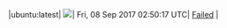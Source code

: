|ubuntu:latest| ![](https://cdn.rawgit.com/Neilpang/acmetest/master/status/ubuntu-latest.svg?1504839017)| Fri, 08 Sep 2017 02:50:17 UTC| [Failed](https://github.com/Neilpang/acmetest/blob/master/logs/ubuntu-latest.out) |
